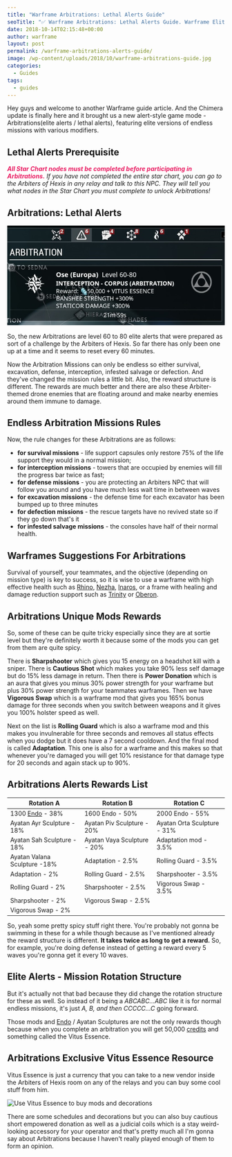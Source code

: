 ```yaml
---
title: "Warframe Arbitrations: Lethal Alerts Guide"
seoTitle: "✅ Warframe Arbitrations: Lethal Alerts Guide. Warframe Elite Alerts"
date: 2018-10-14T02:15:48+00:00
author: warframe
layout: post
permalink: /warframe-arbitrations-alerts-guide/
image: /wp-content/uploads/2018/10/warframe-arbitrations-guide.jpg
categories:
  - Guides
tags:
  - guides
---
```

Hey guys and welcome to another Warframe guide article. And the Chimera update is finally here and it brought us a new alert-style game mode - Arbitrations(elite alerts / lethal alerts), featuring elite versions of endless missions with various modifiers. <!--more-->

## Lethal Alerts Prerequisite
*<strong style="color: #e91e63">All Star Chart nodes must be completed before participating in Arbitrations.</strong> If you have not completed the entire star chart, you can go to the Arbiters of Hexis in any relay and talk to this NPC. They will tell you what nodes in the Star Chart you must complete to unlock Arbitrations!*

## Arbitrations: Lethal Alerts﻿
<img src="/wp-content/uploads/2018/10/warframe-arbitrations-alert.jpg" title="Warframe Arbitrations: Lethal Alerts﻿" alt="New alert-style game mode - Arbitrations in Warframe" />

So, the new Arbitrations are level 60 to 80 elite alerts that were prepared as sort of a challenge by the Arbiters of Hexis. So far there has only been one up at a time and it seems to reset every 60 minutes. 

Now the Arbitration Missions can only be endless so either survival, excavation, defense, interception, infested salvage or defection. And they've changed the mission rules a little bit. Also, the reward structure is different. The rewards are much better and there are also these Arbiter-themed drone﻿ enemies that are floating around and make nearby enemies around them immune to damage. 

## Endless Arbitration Missions Rules
Now, the rule changes for these Arbitrations are as follows: 

* <b>for survival missions</b> - life support capsules only restore 75% of the life support they would in a normal mission; 
* <b>for interception missions</b> - towers that are occupied by enemies will fill the progress bar twice as fast;
* <b>for defense missions</b> - you are protecting an Arbiters NPC that will follow you around and you have much less wait time in between waves 
* <b>for excavation missions</b> - the defense time for each excavator has been bumped up to three minutes
* <b>for defection missions</b> - the rescue targets have no revived state so if they go down that's it
* <b>for infested salvage missions</b> - the consoles have half of their normal health. 

## Warframes Suggestions For Arbitrations
Survival of yourself, your teammates, and the objective (depending on mission type) is key to success, so it is wise to use a warframe with high effective health such as [Rhino](/warframes/rhino/ "Warframe Rhino"), [Nezha](/warframes/nezha/ "Warframe Nezha"), [Inaros](/warframes/inaros/ "Warframe Inaros"), or a frame with healing and damage reduction support such as [Trinity](/warframes/trinity/ "Warframe Trinity") or [Oberon](/warframes/oberon/ "Warframe Oberon"). 

## Arbitrations Unique Mods Rewards
So, some of these can be quite tricky especially since they are at sortie level but they're definitely worth it because some of the mods you can get from them are quite spicy. 

There is <b>Sharpshooter</b> which gives you 15 energy on a headshot kill with a sniper. There is <b>Cautious Shot</b> which makes you take 90% less self damage but do 15% less damage in return. Then there is <b>Power Donation</b> which is an aura that gives you minus 30% power strength for your warframe but plus 30% power strength for your teammates warframes. Then we have <b>Vigorous Swap</b> which is a warframe mod that gives you 165% bonus damage for three seconds when you switch between weapons and it gives you 100% holster speed as well. 

Next on the list is <b>Rolling Guard</b> which is also a warframe mod and this makes you invulnerable for three seconds and removes all status effects when you dodge but it does have a 7 second cooldown. And the final mod is called <b>Adaptation</b>. This one is also for a warframe and this makes so that whenever you're damaged you will get 10% resistance for that damage type for 20 seconds and again stack up to 90%. 

## Arbitrations Alerts Rewards List

| <b>Rotation A</b> | <b>Rotation B</b> | <b>Rotation C</b> |
| ---------- | ---------- | ---------- |
| 1300 [Endo](/how-farm-endo/ "How to get Endo") - 38% | 1600 Endo - 50% | 2000 Endo - 55% |
| Ayatan Ayr Sculpture - 18% | Ayatan Piv Sculpture - 20% | Ayatan Orta Sculpture - 31% |
| Ayatan Sah Sculpture - 18% | Ayatan Vaya Sculpture - 20% | Adaptation mod - 3.5% |
| Ayatan Valana Sculpture -18% | Adaptation - 2.5% | Rolling Guard - 3.5% |
| Adaptation - 2% | Rolling Guard - 2.5% | Sharpshooter - 3.5% |
| Rolling Guard - 2% | Sharpshooter - 2.5% | Vigorous Swap - 3.5% |
| Sharpshooter - 2% | Vigorous Swap	- 2.5% |
| Vigorous Swap	- 2% | 

So, yeah some pretty spicy stuff right there. You're probably not gonna be swimming in these for a while though because as I've mentioned already the reward structure is different. **It takes twice as long to get a reward.** So, for example, you're doing defense instead of getting a reward every 5 waves you're gonna get it every 10 waves. 

## Elite Alerts - Mission Rotation Structure
But it's actually not that bad because they did change the rotation structure for these as well. So instead of it being a *ABCABC...ABC* like it is for normal endless missions, it's just *A, B, and then CCCCC...C* going forward. 

Those mods and [Endo](/how-farm-endo/ "How to farm Endo") / Ayatan Sculptures are not the only rewards though because when you complete an arbitration you will get 50,000 [credits](/farm-credits-750k-credits-per-hour/ "How to Farm Credits") and something called the Vitus Essence. 

## Arbitrations Exclusive Vitus Essence Resource
Vitus Essence is just a currency that you can take to a new vendor inside the Arbiters of Hexis room on any of the relays and you can buy some cool stuff from him. 

<img src='/wp-content/uploads/2018/10/warframe-arbitrations-rewards.jpg' title='Arbitrations Exclusive Vitus Essence Resource' alt='Use Vitus Essence to buy mods and decorations' width='750' height='265' class='alignnone size-large' srcset='/wp-content/uploads/2018/10/warframe-arbitrations-rewards-960x540.jpg 1024w, /wp-content/uploads/2018/10/warframe-arbitrations-rewards-300x169.jpg 300w, /wp-content/uploads/2018/10/warframe-arbitrations-rewards-768x432.jpg 768w, /wp-content/uploads/2018/10/warframe-arbitrations-rewards.jpg 960w' sizes='(max-width: 750px) 100vw, 750px'/>

There are some schedules and decorations but you can also buy cautious short empowered donation as well as a judicial coils which is a stay weird-looking accessory for your operator and that's pretty much all I'm gonna say about Arbitrations because I haven't really played enough of them to form an opinion.